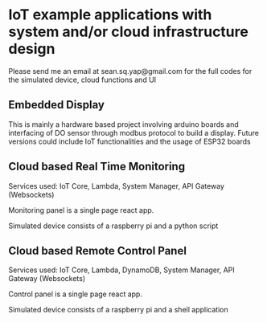 <h1>IoT example applications with system and/or cloud infrastructure design</h1>

<p>Please send me an email at sean.sq.yap@gmail.com for the full codes for the simulated device, cloud functions and UI</p>

<h2>Embedded Display</h2>
<p>This is mainly a hardware based project involving arduino boards and interfacing of DO sensor through modbus protocol to build a display.  Future versions could include IoT functionalities and the usage of ESP32 boards</p>

<h2>Cloud based Real Time Monitoring</h2>
<p>Services used: IoT Core, Lambda, System Manager, API Gateway (Websockets)</p>
<p>Monitoring panel is a single page react app.</p>
<p>Simulated device consists of a raspberry pi and a python script</p>

<h2>Cloud based Remote Control Panel</h2>
<p>Services used: IoT Core, Lambda, DynamoDB, System Manager, API Gateway (Websockets)</p>
<p>Control panel is a single page react app.</p>
<p>Simulated device consists of a raspberry pi and a shell application</p>

